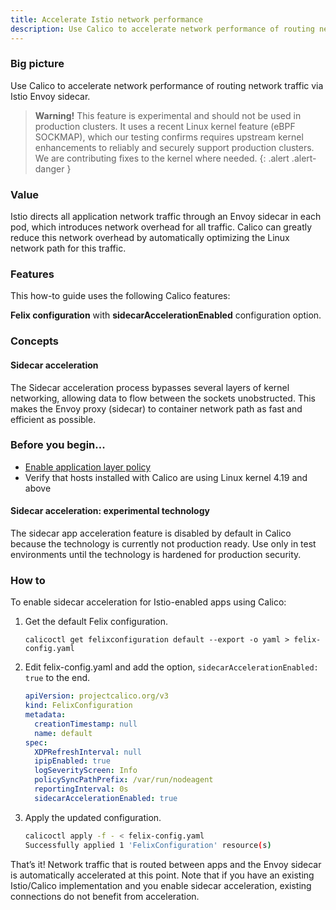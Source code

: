 ```yaml
---
title: Accelerate Istio network performance
description: Use Calico to accelerate network performance of routing network traffic using Istio Envoy sidecar using eBPF.
---
```


### Big picture

Use Calico to accelerate network performance of routing network traffic via Istio Envoy sidecar.

> **Warning!** This feature is experimental and should not be used in production clusters. It uses a recent Linux kernel feature (eBPF SOCKMAP), which our testing confirms requires upstream kernel enhancements to reliably and securely support production clusters. We are contributing fixes to the kernel where needed.
{: .alert .alert-danger }

### Value

Istio directs all application network traffic through an Envoy sidecar in each pod, which introduces network overhead for all traffic. Calico can greatly reduce this network overhead by automatically optimizing the Linux network path for this traffic.

### Features

This how-to guide uses the following Calico features:

**Felix configuration** with **sidecarAccelerationEnabled** configuration option. 


### Concepts

#### Sidecar acceleration

The Sidecar acceleration process bypasses several layers of kernel networking, allowing data to flow between the sockets unobstructed. This makes the Envoy proxy (sidecar) to container network path as fast and efficient as possible. 


### Before you begin...

- [Enable application layer policy]({{site.baseurl}}/security/istio/app-layer-policy)
- Verify that hosts installed with Calico are using Linux kernel 4.19 and above

#### Sidecar acceleration: experimental technology

The sidecar app acceleration feature is disabled by default in Calico because the technology is currently not production ready. Use only in test environments until the technology is hardened for production security.

### How to

To enable sidecar acceleration for Istio-enabled apps using Calico:

1. Get the default Felix configuration. 

    `calicoctl get felixconfiguration default --export -o yaml > felix-config.yaml`

2. Edit felix-config.yaml and add the option, `sidecarAccelerationEnabled: true` to the end.  

   ```yaml
   apiVersion: projectcalico.org/v3
   kind: FelixConfiguration
   metadata:
     creationTimestamp: null
     name: default
   spec:
     XDPRefreshInterval: null
     ipipEnabled: true
     logSeverityScreen: Info
     policySyncPathPrefix: /var/run/nodeagent
     reportingInterval: 0s
     sidecarAccelerationEnabled: true
   ``` 

3. Apply the updated configuration.  

   ```bash
   calicoctl apply -f - < felix-config.yaml 
   Successfully applied 1 'FelixConfiguration' resource(s)
   ```

That’s it!  Network traffic that is routed between apps and the Envoy sidecar is automatically accelerated at this point. Note that if you have an existing Istio/Calico implementation and you enable sidecar acceleration, existing connections do not benefit from acceleration.
